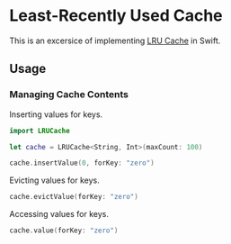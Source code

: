 # Least-Recently Used Cache

This is an excersice of implementing [LRU Cache](https://en.wikipedia.org/wiki/Cache_replacement_policies#Least_recently_used_(LRU)) in Swift.

## Usage


### Managing Cache Contents

Inserting values for keys.

```swift
import LRUCache

let cache = LRUCache<String, Int>(maxCount: 100)

cache.insertValue(0, forKey: "zero")

```

Evicting values for keys.

```swift
cache.evictValue(forKey: "zero")
```

Accessing values for keys.

```swift
cache.value(forKey: "zero")
```
